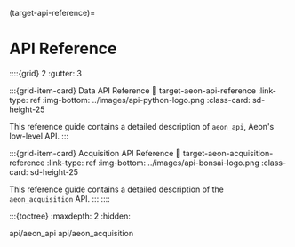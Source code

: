 (target-api-reference)=
# API Reference

::::{grid} 2
:gutter: 3 

:::{grid-item-card} Data API Reference
:link: target-aeon-api-reference
:link-type: ref
:img-bottom: ../images/api-python-logo.png
:class-card: sd-height-25

This reference guide contains a detailed description of `aeon_api`, Aeon's low-level API.
:::

:::{grid-item-card} Acquisition API Reference
:link: target-aeon-acquisition-reference
:link-type: ref
:img-bottom: ../images/api-bonsai-logo.png
:class-card: sd-height-25

This reference guide contains a detailed description of the `aeon_acquisition` API.
:::
::::

:::{toctree}
:maxdepth: 2
:hidden:

api/aeon_api
api/aeon_acquisition